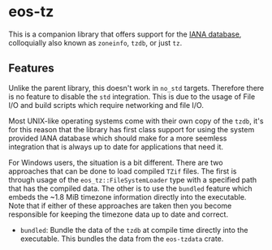 # eos-tz

This is a companion library that offers support for the [IANA database][tzdb], colloquially also known as `zoneinfo`, `tzdb`, or just `tz`.

## Features

Unlike the parent library, this doesn't work in `no_std` targets. Therefore there is no feature to disable the `std` integration. This is due to the usage of File I/O and build scripts which require networking and file I/O.

Most UNIX-like operating systems come with their own copy of the `tzdb`, it's for this reason that the library has first class support for using the system provided IANA database which should make for a more seemless integration that is always up to date for applications that need it.

For Windows users, the situation is a bit different. There are two approaches that can be done to load compiled `TZif` files. The first is through usage of the `eos_tz::FileSystemLoader` type with a specified path that has the compiled data. The other is to use the `bundled` feature which embeds the ~1.8 MiB timezone information directly into the executable. Note that if either of these approaches are taken then you become responsible for keeping the timezone data up to date and correct.

- `bundled`: Bundle the data of the `tzdb` at compile time directly into the executable. This bundles the data from the `eos-tzdata` crate.

[tzdb]: https://www.iana.org/time-zones
